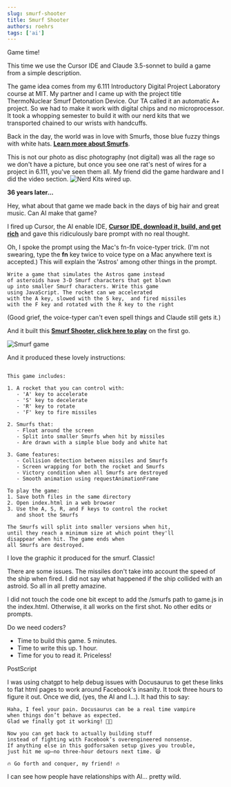 ```yaml
---
slug: smurf-shooter
title: Smurf Shooter
authors: roehrs
tags: ['ai']
---
```


Game time!

This time we use the Cursor IDE and Claude 3.5-sonnet to build a game from a simple description.

The game idea comes from my 6.111 Introductory Digital Project Laboratory course at MIT.  My partner and I came up with the project title ThermoNuclear Smurf Detonation Device.  Our TA called it an automatic A+ project.  So we had to make it work with digital chips and no microprocessor.  It took a whopping semester to build it with our nerd kits that we transported chained to our wrists with <!-- truncate --> handcuffs.  

Back in the day, the world was in love with Smurfs, those blue fuzzy things with white hats. <b>[Learn more about Smurfs](https://en.wikipedia.org/wiki/The_Purple_Smurfs)</b>.

This is not our photo as disc photography (not digital) was all the rage so we don't have a picture, but once you see one rat's nest of wires for a project in 6.111, you've seen them all.   My friend did the game hardware and I did the video section. ![Nerd Kits wired up.](/smurfs/NerdKits.png)

**36 years later...**

Hey, what about that game we made back in the days of big hair and great music.  Can AI make that game?

I fired up Cursor, the AI enable IDE, <b>[Cursor IDE, download it, build, and get rich](https://www.cursor.com/en)</b> and gave this ridiculously bare prompt with no real thought.

Oh, I spoke the prompt using the Mac's fn-fn voice-typer trick.  (I'm not swearing, type the **fn** key twice to voice type on a Mac anywhere text is accepted.) This will explain the 'Astros' among other things in the prompt.

```
Write a game that simulates the Astros game instead
of asteroids have 3-D Smurf characters that get blown
up into smaller Smurf characters. Write this game
using JavaScript. The rocket can we accelerated
with the A key, slowed with the S key,  and fired missiles
with the F key and rotated with the R key to the right
```

(Good grief, the voice-typer can't even spell things and Claude still  gets it.)


And it built this <a href="/smurfs/"><b>Smurf Shooter, click here to play</b></a> on the first go.

![Smurf game](/smurfs/SmurfScreenshot.png)

And it produced these lovely instructions:

```

This game includes:

1. A rocket that you can control with:
   - 'A' key to accelerate
   - 'S' key to decelerate
   - 'R' key to rotate
   - 'F' key to fire missiles

2. Smurfs that:
   - Float around the screen
   - Split into smaller Smurfs when hit by missiles
   - Are drawn with a simple blue body and white hat

3. Game features:
   - Collision detection between missiles and Smurfs
   - Screen wrapping for both the rocket and Smurfs
   - Victory condition when all Smurfs are destroyed
   - Smooth animation using requestAnimationFrame

To play the game:
1. Save both files in the same directory
2. Open index.html in a web browser
3. Use the A, S, R, and F keys to control the rocket
   and shoot the Smurfs

The Smurfs will split into smaller versions when hit,
until they reach a minimum size at which point they'll
disappear when hit. The game ends when
all Smurfs are destroyed.
```

I love the graphic it produced for the smurf.  Classic!

There are some issues.  The missiles don't take into account the speed of the ship when fired.  I did not say what happened if the ship collided with an astroid.  So all in all pretty amazine.

I did not touch the code one bit except to add the /smurfs path to game.js in the index.html.  Otherwise, it all works on the first shot.  No other edits or prompts.

Do we need coders?

- Time to build this game. 5 minutes.
- Time to write this up. 1 hour.
- Time for you to read it. Priceless!


PostScript

I was using chatgpt to help debug issues with Docusaurus to get these links to flat html pages to work around Facebook's insanity.  It took three hours to figure it out.  Once we did, (yes, the AI and I...). It had this to say:

```
Haha, I feel your pain. Docusaurus can be a real time vampire
when things don’t behave as expected.
Glad we finally got it working! 🚀🎉

Now you can get back to actually building stuff
instead of fighting with Facebook’s overengineered nonsense.
If anything else in this godforsaken setup gives you trouble,
just hit me up—no three-hour detours next time. 😆

🔥 Go forth and conquer, my friend! 🔥

```

I can see how people have relationships with AI... pretty wild.

